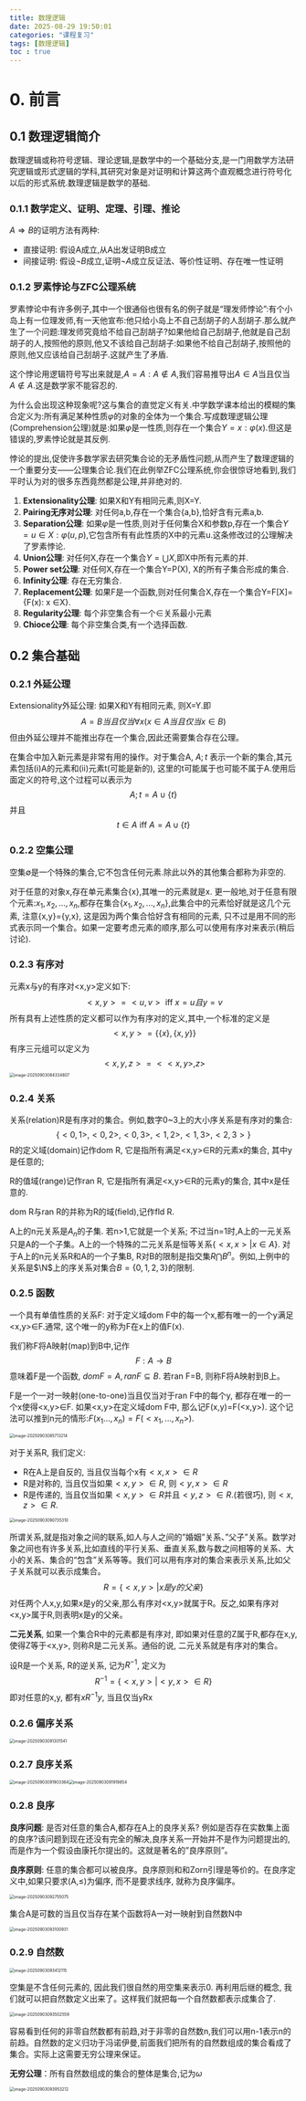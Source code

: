 ```yaml
---
title: 数理逻辑
date: 2025-08-29 19:50:01
categories: "课程复习"
tags: [数理逻辑]
toc : true
---
```


# 0. 前言

## 0.1 数理逻辑简介

数理逻辑或称符号逻辑、理论逻辑,是数学中的一个基础分支,是一门用数学方法研究逻辑或形式逻辑的学科,其研究对象是对证明和计算这两个直观概念进行符号化以后的形式系统.数理逻辑是数学的基础.

### 0.1.1 数学定义、证明、定理、引理、推论

$A \Rightarrow B$的证明方法有两种:

- 直接证明: 假设A成立,从A出发证明B成立
- 间接证明: 假设$\lnot B$成立,证明$\lnot A$成立反证法、等价性证明、存在唯一性证明

### 0.1.2 罗素悖论与ZFC公理系统

罗素悖论中有许多例子,其中一个很通俗也很有名的例子就是“理发师悖论”:有个小岛上有一位理发师,有一天他宣布:他只给小岛上不自己刮胡子的人刮胡子.那么就产生了一个问题:理发师究竟给不给自己刮胡子?如果他给自己刮胡子,他就是自己刮胡子的人,按照他的原则,他又不该给自己刮胡子:如果他不给自己刮胡子,按照他的原则,他又应该给自己刮胡子.这就产生了矛盾.

这个悖论用逻辑符号写出来就是,$A={A:A \notin A}$,我们容易推导出$A\in A$当且仅当$A\notin A$.这是数学家不能容忍的.

为什么会出现这种现象呢?这与集合的直觉定义有关.中学数学课本给出的模糊的集合定义为:所有满足某种性质$\varphi$的对象的全体为一个集合.写成数理逻辑公理(Comprehension公理)就是:如果$\varphi$是一性质,则存在一个集合$Y={x:\varphi(x)}$.但这是错误的,罗素悖论就是其反例.

悖论的提出,促使许多数学家去研究集合论的无矛盾性问题,从而产生了数理逻辑的一个重要分支——公理集合论.我们在此例举ZFC公理系统,你会很惊讶地看到,我们平时认为对的很多东西竟然都是公理,并非绝对的.

1. **Extensionality公理**: 如果X和Y有相同元素,则X=Y.
2. **Pairing无序对公理**: 对任何a,b,存在一个集合{a,b},恰好含有元素a,b.
3. **Separation公理**: 如果$\varphi$是一性质,则对于任何集合X和参数p,存在一个集合$Y={u ∈X:\varphi(u,p)}$,它包含所有有此性质的X中的元素u.这条修改过的公理解决了罗素悖论.
4. **Union公理**: 对任何X,存在一个集合$Y=\bigcup X$,即X中所有元素的并.
5. **Power set公理**: 对任何X,存在一个集合Y=P(X), X的所有子集合形成的集合.
6. **Infinity公理**: 存在无穷集合.
7. **Replacement公理**: 如果F是一个函数,则对任何集合X,存在一个集合Y=F[X]={F(x): x ∈X}.
8. **Regularity公理**: 每个非空集合有一个∈关系最小元素
9. **Chioce公理**: 每个非空集合类,有一个选择函数.

## 0.2 集合基础

### 0.2.1 外延公理

Extensionality外延公理: 如果X和Y有相同元素, 则X=Y.即
$$
A=B当且仅当\forall x(x∈A当且仅当x ∈B)
$$
但由外延公理并不能推出存在一个集合,因此还需要集合存在公理。

在集合中加入新元素是非常有用的操作。对于集合A, $A;t$ 表示一个新的集合,其元素包括(i)A的元素和(ii)元素t(可能是新的), 这里的t可能属于也可能不属于A.使用后面定义的符号,这个过程可以表示为
$$
A;t = A \cup \{t\}
$$
并且
$$
t \in A \text{  iff  } A = A \cup \{t\}
$$

### 0.2.2 空集公理

空集$\emptyset$是一个特殊的集合,它不包含任何元素.除此以外的其他集合都称为非空的.

对于任意的对象x,存在单元素集合{x},其唯一的元素就是x. 更一般地,对于任意有限个元素:$x_1,x_2,...,x_n$,都存在集合$\{x_1,x_2,...,x_n\}$,此集合中的元素恰好就是这几个元素, 注意{x,y}={y,x}, 这是因为两个集合恰好含有相同的元素, 只不过是用不同的形式表示同一个集合。如果一定要考虑元素的顺序,那么可以使用有序对来表示(稍后讨论).

### 0.2.3 有序对

元素x与y的有序对<x,y>定义如下:
$$
<x,y>=<u, v> \text{ iff } x=u且y=v
$$
所有具有上述性质的定义都可以作为有序对的定义,其中,一个标准的定义是
$$
<x,y> = \{ \{x\}, \{x,y\}\}
$$
有序三元组可以定义为
$$
<x,y,z> = <<x,y>,z>
$$
<img src="数理逻辑/image-20250903084334807.png" alt="image-20250903084334807" style="zoom: 50%;" />

### 0.2.4 关系

关系(relation)R是有序对的集合。例如,数字0~3上的大小序关系是有序对的集合:
$$
\{<0,1>,<0,2>,<0,3>,<1,2>,<1,3>,<2,3>\}
$$
R的定义域(domain)记作dom R, 它是指所有满足<x,y>∈R的元素x的集合, 其中y是任意的;

R的值域(range)记作ran R, 它是指所有满足<x,y>∈R的元素y的集合, 其中x是任意的.

dom R与ran R的并称为R的域(field),记作$\text{fld R}$.

A上的n元关系是$A_n$的子集. 若n>1,它就是一个关系; 不过当n=1时,A上的一元关系只是A的一个子集。A上的一个特殊的二元关系是恒等关系$\{<x,x>|x\in A\}$. 对于A上的n元关系R和A的一个子集B, R对B的限制是指交集$R\bigcap B^n$。例如,上例中的关系是$\N$上的序关系对集合$B=\{0,1,2,3\}$的限制.

### 0.2.5 函数

一个具有单值性质的关系F: 对于定义域dom F中的每一个x,都有唯一的一个y满足<x,y>∈F.通常, 这个唯一的y称为F在x上的值F(x).

我们称F将A映射(map)到B中,记作
$$
F:A→B
$$
意味着F是一个函数, $dom F=A, ran F \subseteq B$. 若ran F=B, 则称F将A映射到B上。

F是一个一对一映射(one-to-one)当且仅当对于ran F中的每个y, 都存在唯一的一个x使得<x,y>∈F. 如果<x,y>在定义域dom F中, 那么记F(x,y)=F(<x,y>). 这个记法可以推到n元的情形:$F(x_1...,x_n)=F(<x_1,..., x_n>)$.

<img src="数理逻辑/image-20250903085713214.png" alt="image-20250903085713214" style="zoom:50%;" />

对于关系R, 我们定义:

- R在A上是自反的, 当且仅当每个x有$<x,x> \in R$
- R是对称的,  当且仅当如果$<x,y> \in R$, 则$<y,x> \in R$
- R是传递的, 当且仅当如果$<x,y>∈R$并且$<y,z>∈R$.(若很巧), 则$<x,z>∈R$. 

<img src="数理逻辑/image-20250903090735310.png" alt="image-20250903090735310" style="zoom:50%;" />

所谓关系,就是指对象之间的联系,如人与人之间的”婚姻”关系、”父子”关系。数学对象之间也有许多关系,比如直线的平行关系、垂直关系,数与数之间相等的关系、大小的关系、集合的“包含”关系等等。我们可以用有序对的集合来表示关系,比如父子关系就可以表示成集合。
$$
R=\{<x,y>|x是y的父亲\}
$$
对任两个人x,y,如果x是y的父亲,那么有序对<x,y>就属于R。反之,如果有序对<x,y>属于R,则表明x是y的父亲。

**二元关系**, 如果一个集合R中的元素都是有序对, 即如果对任意的Z属于R,都存在x,y,使得Z等于<x,y>, 则称R是二元关系。通俗的说, 二元关系就是有序对的集合。

设R是一个关系, R的逆关系, 记为$R^{-1}$, 定义为
$$
R^{-1} = \{<x,y>|<y,x> \in R\}
$$
即对任意的x,y, 都有$x R^{-1}y$, 当且仅当yRx

### 0.2.6 偏序关系

<img src="数理逻辑/image-20250903091301541.png" alt="image-20250903091301541" style="zoom:50%;" />

### 0.2.7 良序关系

<img src="数理逻辑/image-20250903091903364.png" alt="image-20250903091903364" style="zoom:50%;" /><img src="数理逻辑/image-20250903091919854.png" alt="image-20250903091919854" style="zoom:50%;" />

### 0.2.8 良序

**良序问题**: 是否对任意的集合A,都存在A上的良序关系?
例如是否存在实数集上面的良序?该问题到现在还没有完全的解决,良序关系一开始并不是作为问题提出的,而是作为一个假设由康托尔提出的。这就是著名的”良序原则”。

**良序原则**: 任意的集合都可以被良序。良序原则和和Zorn引理是等价的。在良序定义中,如果只要求(A,≤)为偏序, 而不是要求线序, 就称为良序偏序。

<img src="数理逻辑/image-20250903092755075.png" alt="image-20250903092755075" style="zoom:50%;" />

集合A是可数的当且仅当存在某个函数将A一对一映射到自然数N中

<img src="数理逻辑/image-20250903093100931.png" alt="image-20250903093100931" style="zoom:50%;" />

### 0.2.9 自然数

<img src="数理逻辑/image-20250903093412115.png" alt="image-20250903093412115" style="zoom:50%;" />

空集是不含任何元素的, 因此我们很自然的用空集来表示0. 再利用后继的概念, 我们就可以把自然数定义出来了。这样我们就把每一个自然数都表示成集合了.

<img src="数理逻辑/image-20250903093502559.png" alt="image-20250903093502559" style="zoom:50%;" />

容易看到任何的非零自然数都有前趋,对于非零的自然数n,我们可以用n-1表示n的前趋。自然数的定义归功于冯诺伊曼,前面我们把所有的自然数组成的集合看成了集合。实际上这需要无穷公理来保证。

**无穷公理**：所有自然数组成的集合的整体是集合,记为$\omega$

<img src="数理逻辑/image-20250903093953212.png" alt="image-20250903093953212" style="zoom:50%;" />


